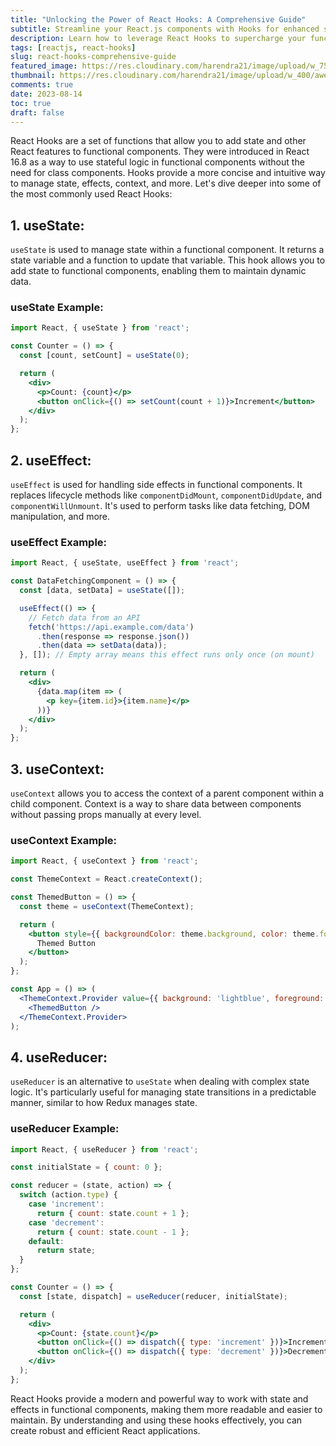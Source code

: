 ```yaml
---
title: "Unlocking the Power of React Hooks: A Comprehensive Guide"
subtitle: Streamline your React.js components with Hooks for enhanced state management, effects, and more.
description: Learn how to leverage React Hooks to supercharge your functional components. Dive into useState, useEffect, useContext, and useReducer, and discover the modern way to manage state and effects in React.js.
tags: [reactjs, react-hooks]
slug: react-hooks-comprehensive-guide
featured_image: https://res.cloudinary.com/harendra21/image/upload/w_750/awesome-blog/awesome-javascript/Understanding_React.js_Components_Functional_Class_State_Props_and_Hooks_cvsgis.png
thumbnail: https://res.cloudinary.com/harendra21/image/upload/w_400/awesome-blog/awesome-javascript/Understanding_React.js_Components_Functional_Class_State_Props_and_Hooks_cvsgis.png
comments: true
date: 2023-08-14
toc: true
draft: false
---
```


React Hooks are a set of functions that allow you to add state and other React features to functional components. They were introduced in React 16.8 as a way to use stateful logic in functional components without the need for class components. Hooks provide a more concise and intuitive way to manage state, effects, context, and more. Let's dive deeper into some of the most commonly used React Hooks:

## 1. useState:
`useState` is used to manage state within a functional component. It returns a state variable and a function to update that variable. This hook allows you to add state to functional components, enabling them to maintain dynamic data.

### useState Example:

```jsx
import React, { useState } from 'react';

const Counter = () => {
  const [count, setCount] = useState(0);

  return (
    <div>
      <p>Count: {count}</p>
      <button onClick={() => setCount(count + 1)}>Increment</button>
    </div>
  );
};
```
<!-- [Learn useState in details with example](/blog/usestate-react-hook-with-examples) -->

## 2. useEffect:
`useEffect` is used for handling side effects in functional components. It replaces lifecycle methods like `componentDidMount`, `componentDidUpdate`, and `componentWillUnmount`. It's used to perform tasks like data fetching, DOM manipulation, and more.

### useEffect Example:

```jsx
import React, { useState, useEffect } from 'react';

const DataFetchingComponent = () => {
  const [data, setData] = useState([]);

  useEffect(() => {
    // Fetch data from an API
    fetch('https://api.example.com/data')
      .then(response => response.json())
      .then(data => setData(data));
  }, []); // Empty array means this effect runs only once (on mount)

  return (
    <div>
      {data.map(item => (
        <p key={item.id}>{item.name}</p>
      ))}
    </div>
  );
};
```
<!-- [Learn useEffect in details with example](/blog/useeffect-react-hook-with-examples) -->

## 3. useContext:
`useContext` allows you to access the context of a parent component within a child component. Context is a way to share data between components without passing props manually at every level.

### useContext Example:

```jsx
import React, { useContext } from 'react';

const ThemeContext = React.createContext();

const ThemedButton = () => {
  const theme = useContext(ThemeContext);

  return (
    <button style={{ backgroundColor: theme.background, color: theme.foreground }}>
      Themed Button
    </button>
  );
};

const App = () => (
  <ThemeContext.Provider value={{ background: 'lightblue', foreground: 'darkblue' }}>
    <ThemedButton />
  </ThemeContext.Provider>
);
```

<!-- [Learn useContext in details with example](/blog/unlocking-component-communication-usecontext-react) -->

## 4. useReducer:
`useReducer` is an alternative to `useState` when dealing with complex state logic. It's particularly useful for managing state transitions in a predictable manner, similar to how Redux manages state.

### useReducer Example:

```jsx
import React, { useReducer } from 'react';

const initialState = { count: 0 };

const reducer = (state, action) => {
  switch (action.type) {
    case 'increment':
      return { count: state.count + 1 };
    case 'decrement':
      return { count: state.count - 1 };
    default:
      return state;
  }
};

const Counter = () => {
  const [state, dispatch] = useReducer(reducer, initialState);

  return (
    <div>
      <p>Count: {state.count}</p>
      <button onClick={() => dispatch({ type: 'increment' })}>Increment</button>
      <button onClick={() => dispatch({ type: 'decrement' })}>Decrement</button>
    </div>
  );
};
```

<!-- [Learn useReducer in details with example](/blog/managing-complex-state-logic-usereducer-react) -->

React Hooks provide a modern and powerful way to work with state and effects in functional components, making them more readable and easier to maintain. By understanding and using these hooks effectively, you can create robust and efficient React applications.